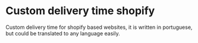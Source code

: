# Custom delivery time shopify
 Custom delivery time for shopify based websites, it is written in portuguese, but could be translated to any language easily. 
